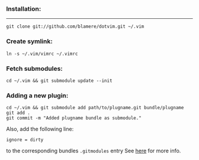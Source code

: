 ### Installation:
---
```
git clone git://github.com/blamere/dotvim.git ~/.vim
```

### Create symlink:
```
ln -s ~/.vim/vimrc ~/.vimrc
```

### Fetch submodules:
```
cd ~/.vim && git submodule update --init
```

### Adding a new plugin:
```
cd ~/.vim && git submodule add path/to/plugname.git bundle/plugname
git add .
git commit -m "Added plugname bundle as submodule."
```
Also, add the following line:
```
ignore = dirty
```
to the corresponding bundles `.gitmodules` entry
See [here](https://medicineyeh.wordpress.com/2015/07/15/how-to-ignore-changes-in-git-submodules/) for more info.
